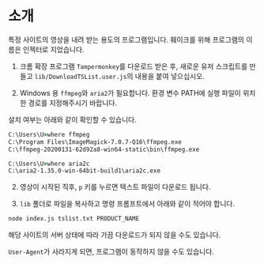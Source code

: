 # 소개
특정 사이트의 영상을 내려 받는 용도의 프로그램입니다. 훼이크를 위해 프로그램의 이름은 인젝터로 지었습니다.

1. 크롬 확장 프로그램 ```Tampermonkey```를 다운로드 받은 후, 새로운 유저 스크립트를 만들고 ```lib/DownloadTSList.user.js```의 내용을 붙여 넣으십시오.

2. Windows 용 ```ffmpeg```와 ```aria2```가 필요합니다. 환경 변수 PATH에 실행 파일이 위치한 경로를 지정해주시기 바랍니다.

설치 여부는 아래와 같이 확인할 수 있습니다.

```bat
C:\Users\U>where ffmpeg
C:\Program Files\ImageMagick-7.0.7-Q16\ffmpeg.exe
C:\ffmpeg-20200131-62d92a8-win64-static\bin\ffmpeg.exe

C:\Users\U>where aria2c
C:\aria2-1.35.0-win-64bit-build1\aria2c.exe
```

2. 영상이 시작된 직후, ```p``` 키를 누르면 텍스트 파일이 다운로드 됩니다.

3. ```lib``` 폴더로 파일을 복사하고 명령 프롬프트에서 아래와 같이 적어야 합니다.

```cmd
node index.js tslist.txt PRODUCT_NAME
```

해당 사이트의 서버 상태에 따라 가끔 다운로드가 되지 않을 수도 있습니다.

```User-Agent```가 사라지게 되면, 프로그램이 동작하지 않을 수도 있습니다.